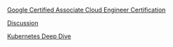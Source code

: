 
[Google Certified Associate Cloud Engineer Certification](https://www.udemy.com/google-certified-associate-cloud-engineer/)

[Discussion](https://acloud.guru/forums/gcp-certified-associate-cloud-engineer/recent?p=1)

[Kubernetes Deep Dive](https://acloud.guru/learn/kubernetes-deep-dive)